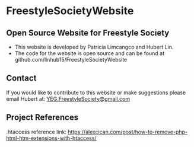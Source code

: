 # FreestyleSocietyWebsite
## Open Source Website for Freestyle Society
* This website is developed by Patricia Limcangco and Hubert Lin.
* The code for the website is open source and can be found at github.com/linhub15/FreestyleSocietyWebsite

## Contact
If you would like to contribute to this website or make suggestions please email Hubert at:
YEG.FreestyleSociety@gmail.com

## Project References

.htaccess reference link: https://alexcican.com/post/how-to-remove-php-html-htm-extensions-with-htaccess/